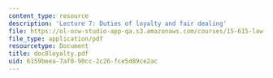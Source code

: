 ```yaml
---
content_type: resource
description: 'Lecture 7: Duties of loyalty and fair dealing'
file: https://ol-ocw-studio-app-qa.s3.amazonaws.com/courses/15-615-law-for-the-entrepreneur-and-manager-spring-2003/6159beea7af090cc2c26fce5d89ce2ac_doc8loyalty.pdf
file_type: application/pdf
resourcetype: Document
title: doc8loyalty.pdf
uid: 6159beea-7af0-90cc-2c26-fce5d89ce2ac
---
```

